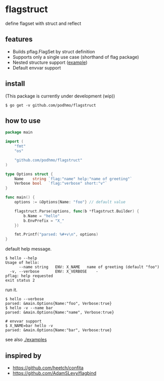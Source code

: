 # flagstruct

define flagset with struct and reflect

## features

- Builds pflag.FlagSet by struct definition
- Supports only a single use case (shorthand of flag package)
- Nested structure support ([example](./examples/03nested/main.go))
- Default envvar support

## install

(This package is currently under development (wip))

```console
$ go get -v github.com/podhmo/flagstruct
```

## how to use

```go
package main

import (
	"fmt"
	"os"

	"github.com/podhmo/flagstruct"
)

type Options struct {
	Name    string `flag:"name" help:"name of greeting"`
	Verbose bool   `flag:"verbose" short:"v"`
}

func main() {
	options := &Options{Name: "foo"} // default value

	flagstruct.Parse(options, func(b *flagstruct.Builder) {
		b.Name = "hello"
		b.EnvPrefix = "X_"
	})

	fmt.Printf("parsed: %#+v\n", options)
}
```

default help message.

```console
$ hello --help
Usage of hello:
      --name string   ENV: X_NAME	name of greeting (default "foo")
  -v, --verbose       ENV: X_VERBOSE	-
pflag: help requested
exit status 2
```

run it.

```console
$ hello --verbose
parsed: &main.Options{Name:"foo", Verbose:true}
$ hello -v --name bar
parsed: &main.Options{Name:"name", Verbose:true}

# envvar support
$ X_NAME=bar hello -v
parsed: &main.Options{Name:"bar", Verbose:true}
```

see also [./examples](./examples)

## inspired by

- https://github.com/heetch/confita
- https://github.com/AdamSLevy/flagbind
